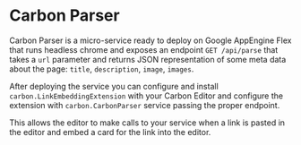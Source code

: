 # Carbon Parser
Carbon Parser is a micro-service ready to deploy on Google AppEngine Flex that runs headless chrome and exposes an endpoint `GET /api/parse` that takes a `url` parameter and returns JSON representation of some meta data about the page: `title`, `description`, `image`, `images`.

After deploying the service you can configure and install `carbon.LinkEmbeddingExtension` with your Carbon Editor and configure the extension with `carbon.CarbonParser` service passing the proper endpoint.

This allows the editor to make calls to your service when a link is pasted in the editor and embed a card for the link into the editor.